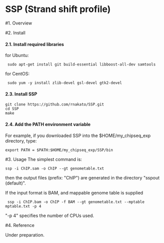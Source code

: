 # SSP (Strand shift profile)

#1. Overview

#2. Install
#### 2.1. Install required libraries
for Ubuntu:

     sudo apt-get install git build-essential libboost-all-dev samtools
 
for CentOS:

     sudo yum -y install zlib-devel gsl-devel gtk2-devel

#### 2.3. Install SSP
    git clone https://github.com/rnakato/SSP.git
    cd SSP
    make
    

#### 2.4. Add the PATH environment variable
For example, if you downloaded SSP into the $HOME/my_chipseq_exp directory, type:

    export PATH = $PATH:$HOME/my_chipseq_exp/SSP/bin

#3. Usage
The simplest command is:

    ssp -i ChIP.sam -o ChIP --gt genometable.txt
then the output files (prefix: "ChIP") are generated in the directory "sspout (default)".

If the input format is BAM, and mappable genome table is supplied

     ssp -i ChIP.bam -o ChIP -f BAM --gt genometable.txt --mptable mptable.txt -p 4
"-p 4" specifies the number of CPUs used. 

#4. Reference

Under preparation.

